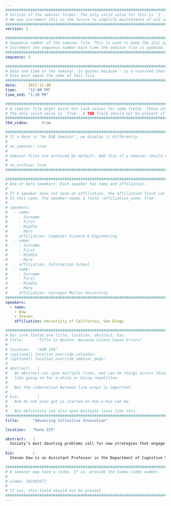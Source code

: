 ```yaml
---
################################################################################
# Version of the seminar format. The only valid value for this is '1'. 
# We may increment this in the future to simplify maintenance of old seminars.
################################################################################
version: 1

################################################################################
# Sequence number of the seminar file. This is used to keep the iCal up to date.
# Increment the sequence number each time the seminar file is updated.
################################################################################
sequence: 5

################################################################################
# Date and time of the seminar. In quotes because : is a reserved character.
# Date must equal the name of this file.
################################################################################
date:     2017-11-08
time:     "12:00 PM"
time_end: "1:30 PM"

################################################################################
# A seminar file might exist but lack values for some fields. These are 'TBD'. 
# The only valid value is 'True'. A TBD field should not be present if 'False'.
################################################################################
tbd_video:      true

################################################################################
# If a date is "No DUB Seminar", we display it differently.
#
# no_seminar: true
#
# Seminar files are archived by default. Add this if a seminar should not be.
#
# no_archive: true
################################################################################

################################################################################
# One or more speakers. Each speaker has name and affiliation.
#
# If a speaker does not have an affiliation, the affiliation field can be removed.
# In this case, the speaker needs a field 'affiliation_none: true'.
#
# speakers:
#   - name: 
#     - Surname
#     - First
#     - Middle
#     - More
#     affiliation: Computer Science & Engineering 
#   - name: 
#     - Surname
#     - First
#     - Middle
#     - More
#     affiliation: Information School 
#   - name: 
#     - Surname
#     - First
#     - Middle
#     - More
#     affiliation: Carnegie Mellon University 
################################################################################
speakers:
  - name:
    - Dow
    - Steven
    affiliation: University of California, San Diego

################################################################################
# Our core fields are title, location, abstract, bio.
# title:      "Title in Quotes: Because Colons Cause Errors"
# 
# location:   "HUB 334"
# (optional) location_override_calendar:
# (optional) location_override_seminar_page:
#
# abstract:   |
#   An abstract can span multiple lines, and can do things across those lines,
#   like going on for a while or being repetitive.
#
#   But the indentation between line wraps is important.
#
# bio:        |
#   And do not even get us started on how a bio can be.
#
#   Bio definitely can also span multiple lines like this.
################################################################################
title:      "Advancing Collective Innovation"

location:   "Kane 225"

abstract:   |
  Society’s most daunting problems call for new strategies that engage many diverse stakeholders in a design process in order to solve bigger and messier problems. While the Internet makes it easy to find and coordinate people, we need to advance fundamental knowledge and technologies for "collective innovation", where groups collectively explore and refine solutions for big problem areas. To explore this, my research group contributes novel interactive systems to better understand 1) how to productively select and build on the most promising and creative ideas; 2) how to effectively engage in large-scale participatory design by gathering feedback from communities of stakeholders; and 3) how to engage citizens in decision-making processes related to civic issues. To guide and motivate the design of these systems, this research builds on theories of design thinking and collective intelligence.
  
bio:        |
  Steven Dow is an Assistant Professor in the Department of Cognitive Science at UC San Diego where he researches human-computer interaction, social computing, and creativity. Steven received the National Science Foundation CAREER Award in 2015 for research on "advancing collective innovation" and was co-PI on three other National Science Foundation grants, a Google Faculty Grant, Stanford's Postdoctoral Research Award, and the Hasso Plattner Design Thinking Research Grant. Before UCSD, Steven was an Assistant Professor of Human-Computer Interaction at Carnegie Mellon University and a postdoctoral scholar in Computer Science at Stanford University. Steven received an MS and PhD in Human-Centered Computing from the Georgia Institute of Technology, and a BS in Industrial Engineering from University of Iowa. 

################################################################################
# A seminar may have a video. If so, provide the Vimeo video number.
#
# video: 142303577
#
# If not, this field should not be present 
################################################################################
---
```

